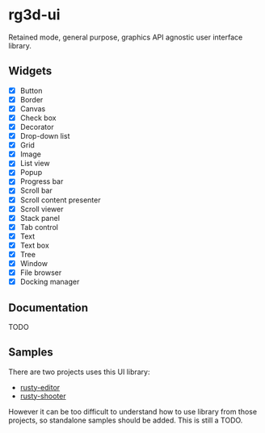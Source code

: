# rg3d-ui

Retained mode, general purpose, graphics API agnostic user interface library.

## Widgets
- [x] Button
- [x] Border
- [x] Canvas
- [x] Check box
- [x] Decorator
- [x] Drop-down list
- [x] Grid
- [x] Image
- [x] List view
- [x] Popup
- [x] Progress bar
- [x] Scroll bar
- [x] Scroll content presenter
- [x] Scroll viewer
- [x] Stack panel
- [x] Tab control
- [x] Text
- [x] Text box
- [x] Tree
- [x] Window
- [x] File browser
- [x] Docking manager

## Documentation

TODO

## Samples 

There are two projects uses this UI library: 

- [rusty-editor](https://github.com/mrDIMAS/rusty-editor/)
- [rusty-shooter](https://github.com/mrDIMAS/rusty-shooter)

However it can be too difficult to understand how to use library from those projects, so standalone samples should be added. This is still a TODO.

